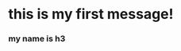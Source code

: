 <!doctype html>
<html>
<head>
  <meta charset="utf-8">
  <title>test</title>
</head>
<body>
  <h1>this is my first message!</h1>
  <h3>my name is h3</h3>
</body>
</html>
